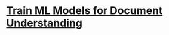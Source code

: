 # [Train ML Models for Document Understanding](https://academy.uipath.com/courses/train-ml-models-for-document-understanding)